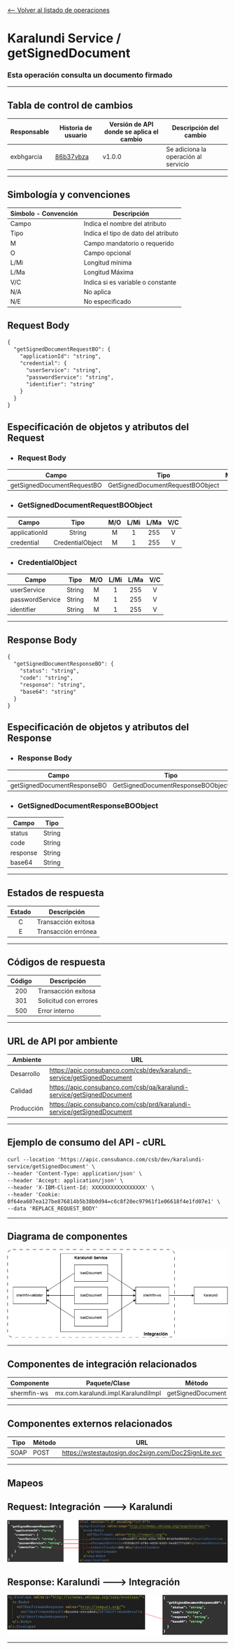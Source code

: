 [<-- Volver al listado de operaciones](./../../index.md)

# Karalundi Service / getSignedDocument

###  Esta operación consulta un documento firmado
---

## Tabla de control de cambios
|Responsable|Historia de usuario|Versión de API donde se aplica el cambio|Descripción del cambio|
|-|-|-|-|
|exbhgarcia|[86b37vbza](https://app.clickup.com/t/86b37vbza)|v1.0.0|Se adiciona la operación al servicio|

---

## Simbología y convenciones
|Símbolo - Convención|Descripción|
|-|-|
|Campo|Indica el nombre del atributo|
|Tipo|Indica el tipo de dato del atributo|
|M|Campo mandatorio o requerido|
|O|Campo opcional|
|L/Mi|Longitud mínima|
|L/Ma|Longitud Máxima|
|V/C|Indica si es variable o constante|
|N/A|No aplica|
|N/E|No especificado|


## Request Body
```
{
  "getSignedDocumentRequestBO": {
    "applicationId": "string",
    "credential": {
      "userService": "string",
      "passwordService": "string",
      "identifier": "string"
    }
  }
}
```
## Especificación de objetos y atributos del Request
* ### Request Body
| Campo | Tipo | M/O | L/Mi | L/Ma | V/C |
|-|:-:|:-:|:-:|:-:|:-:|
|getSignedDocumentRequestBO|GetSignedDocumentRequestBOObject|M|1|255|V|

* ### GetSignedDocumentRequestBOObject
| Campo | Tipo | M/O | L/Mi | L/Ma | V/C |
|-|:-:|:-:|:-:|:-:|:-:|
|applicationId|String|M|1|255|V|
|credential|CredentialObject|M|1|255|V|

* ### CredentialObject
| Campo | Tipo | M/O | L/Mi | L/Ma | V/C |
|-|:-:|:-:|:-:|:-:|:-:|
|userService|String|M|1|255|V|
|passwordService|String|M|1|255|V|
|identifier|String|M|1|255|V|


---

## Response Body
```
{
  "getSignedDocumentResponseBO": {
    "status": "string",
    "code": "string",
    "response": "string",
    "base64": "string"
  }
}
```
## Especificación de objetos y atributos del Response
* ### Response Body
| Campo | Tipo |
|-|:-:|
|getSignedDocumentResponseBO|GetSignedDocumentResponseBOObject|

* ### GetSignedDocumentResponseBOObject
| Campo | Tipo |
|-|:-:|
|status|String|
|code|String|
|response|String|
|base64|String|

---

## Estados de respuesta
|Estado|Descripción|
|:-:|-|
|C|Transacción exitosa|
|E|Transacción errónea|

---
## Códigos de respuesta
|Código|Descripción|
|:-:|-|
|200|Transacción exitosa|
|301|Solicitud con errores|
|500|Error interno|

---


## URL de API por ambiente
|Ambiente|URL|
|-|-|
|Desarrollo|https://apic.consubanco.com/csb/dev/karalundi-service/getSignedDocument|    
|Calidad|https://apic.consubanco.com/csb/qa/karalundi-service/getSignedDocument|
|Producción|https://apic.consubanco.com/csb/prd/karalundi-service/getSignedDocument|

---


## Ejemplo de consumo del API - cURL
```
curl --location 'https://apic.consubanco.com/csb/dev/karalundi-service/getSignedDocument' \
--header 'Content-Type: application/json' \
--header 'Accept: application/json' \
--header 'X-IBM-Client-Id: XXXXXXXXXXXXXXXXX' \
--header 'Cookie: 0f64ea607ea127be876814b5b38b0d94=c6c8f20ec97961f1e06618f4e1fd07e1' \
--data 'REPLACE_REQUEST_BODY'
```
---



## Diagrama de componentes
![Diagrama de componentes](./img/components.png)

---

## Componentes de integración relacionados
|Componente|Paquete/Clase|Método|
|-|-|-|
|shermfin-ws|mx.com.karalundi.impl.KaralundiImpl|getSignedDocument|

---

## Componentes externos relacionados
|Tipo|Método|URL|
|-|-|-|
|SOAP|POST|https://wstestautosign.doc2sign.com/Doc2SignLite.svc|

---

## Mapeos
## Request: Integración ---> Karalundi
![Mapeo de request](./img/map-request.png)
## Response: Karalundi ---> Integración
![Mapeo de response](./img/map-response.png)

---


